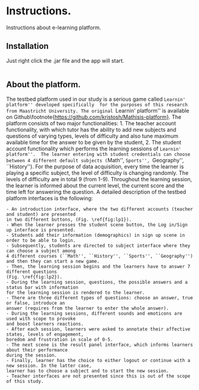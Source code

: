 # Instructions.

Instructions about e-learning platform.

## Installation

Just right click the .jar file and the app will start.

```mathisis.jar
```

## About the platform.

The testbed platform used in our study is a serious game called ``Learnin' platform'' developed specifically 
for the purposes of this research from Maastricht University. The original ``Learnin' platform'' 
is available on Github\footnote{https://github.com/kristosh/Mathisis-platform}. 
The platform consists of two major functionalities: 1. The teacher account functionality, 
with which tutor has the ability to add new subjects and questions of varying types, 
levels of difficulty and  also tune maximum available time for the answer to be given by the student, 2. 
The student account functionality which performs the learning sessions of ``Learnin' platform''. 
The learner entering with student credentials can choose 
between 4 different default subjects (``Math'', ``Sports'', ``Geography'', ``History''). 
For the purpose of data acquisition, every time the learner is playing a specific subject, 
the level of difficulty is changing randomly. The levels of difficulty are in total 9 (from 1-9). 
Throughout the learning session, the learner is informed about the current level, the current 
score and the time left for answering the question. A detailed description of the 
testbed platform interfaces is the following:

```
- An introduction interface, where the two different accounts (teacher and student) are presented 
in two different buttons, (Fig. \ref{fig:lp1}).
- When the learner presses the student scene button, the Log in/Sign up interface is presented.
- Students add their information (demographics) in sign up scene in order to be able to login.
- Subsequently, students are directed to subject interface where they can choose a subject among 
4 different courses (``Math'', ``History'', ``Sports'', ``Geography'') and then they can start a new game.
- Then, the learning session begins and the learners have to answer 7 different questions 
(Fig. \ref{fig:lp2}).
- During the learning session, questions, the possible answers and a status bar with information 
for the learning session is rendered to the learner.
- There are three different types of questions: choose an answer, true or false, introduce an 
answer (requires from the learner to enter the whole answer). 
- During the learning sessions, different sounds and emoticons are used with scope to provoke 
and boost learners reactions.
- After each session, learners were asked to annotate their affective states, levels of engagement, 
boredom and frustration in scale of 0-5.
- The next scene is the result panel interface, which informs learners about their performance 
during the session.
- Finally, learner has the choice to either logout or continue with a new session. In the latter case, 
learner has to choose a subject and to start the new session.
- Teacher interfaces are not presented since this is out of the scope of this study.
```